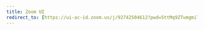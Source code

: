 ```yaml
---
title: Zoom UI
redirect_to: [https://ui-ac-id.zoom.us/j/92742504612?pwd=5ttMq9ZTumgmiTfybClfq44NDjlPr7.1]
---
```

